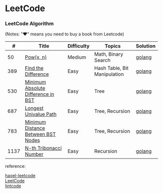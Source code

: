 LeetCode
========

### LeetCode Algorithm

(Notes: "&hearts;" means you need to buy a book from Leetcode)



| #    | Title                                                                                                               | Difficulty | Topics                       | Solution                                                                |
| ---- | ------------------------------------------------------------------------------------------------------------------- | ---------- | ---------------------------- | ----------------------------------------------------------------------- |
| 50   | [Pow(x, n)](https://leetcode.com/problems/powx-n/description/)                                                      | Medium     | Math, Binary Search          | [golang](./algorithms/golang/50.pow-x-n.go)                             |
| 389  | [Find the Difference](https://leetcode.com/problems/find-the-difference/description/)                               | Easy       | Hash Table, Bit Manipulation | [golang](./algorithms/golang/389.find-the-difference.go)                |
| 530  | [Minimum Absolute Difference in BST](https://leetcode.com/problems/minimum-absolute-difference-in-bst/)             | Easy       | Tree                         | [golang](./algorithms/golang/530.minimum-absolute-difference-in-bst.go) |
| 687  | [Longest Univalue Path](https://leetcode.com/problems/longest-univalue-path/description/)                           | Easy       | Tree, Recursion              | [golang](./algorithms/golang/687.longest-univalue-path.go)              |
| 783  | [Minimum Distance Between BST Nodes](https://leetcode.com/problems/minimum-distance-between-bst-nodes/description/) | Easy       | Tree, Recursion              | [golang](./algorithms/golang/783.minimum-distance-between-bst-nodes.go) |
| 1137 | [N-th Tribonacci Number](https://leetcode.com/problems/n-th-tribonacci-number/submissions/)                         | Easy       | Recursion                    | [golang](./algorithms/golang/1137.n-th-tribonacci-number.go)            |


reference:  

[haoel-leetcode](https://github.com/haoel/leetcode)  
[LeetCode](https://leetcode.com/)  
[lintcode](https://www.lintcode.com/)  